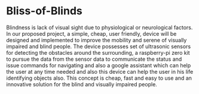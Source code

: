 # Bliss-of-Blinds
Blindness is lack of visual sight due to physiological or neurological factors. In our proposed project, a simple, cheap, 
user friendly, device will be designed and implemented to improve the mobility and serene of visually impaired and blind people. 
The device possesses set of ultrasonic sensors for detecting the obstacles around the surrounding, a raspberry-pi zero kit
to pursue the data from the sensor data to communicate the status and issue commands for navigating and also a google assistant
which can help the user at any time needed and also this device can help the user in his life identifying objects also.
This concept is cheap, fast and easy to use and an innovative solution for the blind and visually impaired people.

